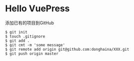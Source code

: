 # Hello VuePress

添加已有的项目到GitHub
```
$ git init
$ touch .gitignore
$ git add .
$ git cmt -m 'some message'
$ git remote add origin git@github.com:donghaina/XXX.git
$ git push origin master
```
